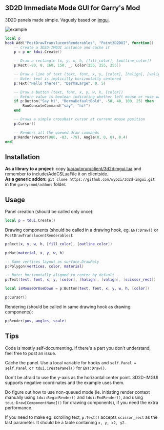 ## 3D2D Immediate Mode GUI for Garry's Mod

3D2D panels made simple. Vaguely based on [imgui](https://github.com/ocornut/imgui).

![example](http://i.imgur.com/dhjqFZD.jpg)

```lua
local p
hook.Add("PostDrawTranslucentRenderables", "Paint3D2DUI", function()
    -- Create a 3D2D-IMGUI instance and cache it
	p = p or tdui.Create()

    -- Draw a rectangle (x, y, w, h, [fill_color], [outline_color])
	p:Rect(-80, 0, 160, 150, _, Color(255, 255, 255))

    -- Draw a line of text (text, font, x, y, [color], [halign], [valign])
    -- Note: text is implicitly horizontally centered
	p:Text("Hello there!", "DermaLarge", 0, 5)

    -- Draw a button (text, font, x, y, w, h, [color])
    -- Return value is boolean indicating whether left mouse or +use was pressed during this frame
	if p:Button("Say hi", "DermaDefaultBold", -50, 40, 100, 25) then
		RunConsoleCommand("say", "hi!")
	end

    -- Draws a simple crosshair cursor at current mouse position
    p:Cursor()

    -- Renders all the queued draw commands
	p:Render(Vector(980, -83, -79), Angle(0, 0, 0), 0.4)
end)
```

## Installation
__As a library to a project:__ copy [lua/autorun/client/3d2dimgui.lua](../blob/master/lua/autorun/client/3d2dimgui.lua) and remember to include/AddCSLuaFile it on clientside.  
__As a generic addon:__ ```git clone https://github.com/wyozi/3d2d-imgui.git``` in the ```garrysmod/addons``` folder.

## Usage
Panel creation (should be called only once):
```lua
local p = tdui.Create()
```

Drawing components (should be called in a drawing hook, eg. ```ENT:Draw()``` or ```PostDrawTranslucentRenderables```):
```lua
p:Rect(x, y, w, h, [fill_color], [outline_color])

p:Mat(material, x, y, w, h)

-- Same vertices layout as surface.DrawPoly
p:Polygon(vertices, color, material)

-- Note: horizontally aligned to center by default
p:Text(text, font, x, y, [color], [halign], [valign], [scissor_rect])

local isMouseOrUseDown = p:Button(text, font, x, y, w, h, [color])

p:Cursor()
```

Rendering (should be called in same drawing hook as drawing components):
```lua
p:Render(pos, angles, scale)
```

## Tips
Code is mostly self-documenting. If there's a part you don't understand, feel free to post an issue.

Cache the panel. Use a local variable for hooks and ```self.Panel = self.Panel or tdui.CreatePanel()``` for ```ENT:Draw()```.

Don't be afraid to use the y-axis as the horizontal center point. 3D2D-IMGUI supports negative coordinates and the example uses them.

Do figure out how to use non-queued mode (ie. initiating render context manually using ```tdui:BeginRender()``` and ```tdui:EndRender()```, and using ```tdui:Draw[ComponentName]()``` for drawing components), if you need the extra performance.

If you need to make eg. scrolling text, ```p:Text()``` accepts ```scissor_rect``` as the last parameter. It should be a table containing ```x, y, x2, y2```. 
